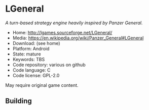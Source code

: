 # LGeneral

_A turn-based strategy engine heavily inspired by Panzer General._

- Home: http://lgames.sourceforge.net/LGeneral/
- Media: https://en.wikipedia.org/wiki/Panzer_General#LGeneral
- Download: (see home)
- Platform: Android
- State: mature
- Keywords: TBS
- Code repository: various on github
- Code language: C
- Code license: GPL-2.0

May require original game content.

## Building

